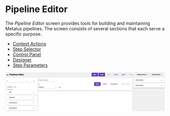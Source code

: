 # Pipeline Editor
The _Pipeline Editor_ screen provides tools for building and maintaining Metalus pipelines. The screen consists of several
sections that each serve a specific purpose.

* [Context Actions](pipeline-editor-context-actions.md)
* [Step Selector](step-selector.md)
* [Control Panel](pipeline-editor-control-panel.md)
* [Designer](pipeline-editor-designer.md)
* [Step Parameters](step-parameters.md)

![Pipeline Editor](images/pipeline_editor_screen.png)
